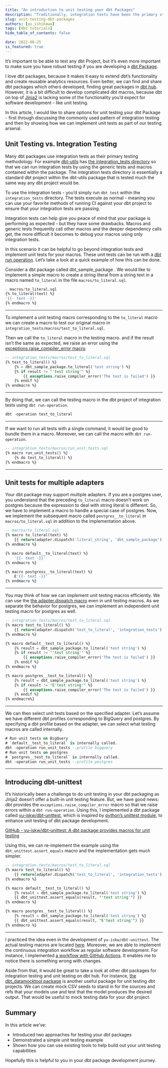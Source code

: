 ```yaml
---
title: "An introduction to unit testing your dbt Packages"
description: "Traditionally, integration tests have been the primary strategy for testing dbt Packages. In this post, Yu Ishikawa walks us through adding in unit testing as well."
slug: unit-testing-dbt-packages
authors: [yu_ishikawa]
tags: [dbt tutorials]
hide_table_of_contents: false

date: 2022-08-25
is_featured: true
---
```



It’s important to be able to test any dbt Project, but it’s even more important to make sure you have robust testing if you are developing a [dbt Package](https://docs.getdbt.com/docs/building-a-dbt-project/package-management).

I love dbt packages, because it makes it easy to extend dbt’s functionality and create reusable analytics resources. Even better, we can find and share dbt packages which others developed, finding great packages in [dbt hub](https://hub.getdbt.com/). However, it is a bit difficult to develop complicated dbt macros, because dbt on top of [Jinja2](https://palletsprojects.com/p/jinja/) is lacking some of the functionality you’d expect for software development - like unit testing.

In this article, I would like to share options for unit testing your dbt Package - first through discussing the commonly used pattern of integration testing and then by showing how we can implement unit tests as part of our testing arsenal.
<!--truncate-->

## Unit Testing vs. Integration Testing

Many dbt packages use integration tests as their primary testing methodology. For example [dbt-utils](https://github.com/dbt-labs/dbt-utils) has [the integration_tests directory](https://github.com/dbt-labs/dbt-utils/tree/main/integration_tests) so that we can run integration tests by using the generic tests and macros contained within the package. The integration tests directory is essentially a standard dbt project within the dbt-utils package that is tested much the same way any dbt project would be.

To use the integration tests - you’d simply run `dbt test` within the `integration_tests` directory. The tests execute as normal - meaning you can use your favorite methods of running CI against your dbt project to ensure that your integration tests are passing.

Integration tests can help give you peace of mind that your package is performing as expected - but they have some drawbacks. Macros and generic tests frequently call other macros and the deeper dependency calls get, the more difficult it becomes to debug your macros using only integration tests.

In this scenario it can be helpful to go beyond integration tests and implement unit tests for your macros. These unit tests can be run with a [dbt run operation](https://docs.getdbt.com/reference/commands/run-operation). Let’s take a look at a quick example of how this can be done.

Consider a dbt package called dbt_sample_package . We would like to implement a simple macro to create a string literal from a string text in a macro named `to_literal` in the file `macros/to_literal.sql`.

```sql
- macros/to_literal.sql
{% to_literal(text) %}
'{{- text -}}'
{% endmacro %}
```

---

To implement a unit testing macro corresponding to the `to_literal` macro we can create a macro to test our original macro in `integration_tests/macros/test_to_literal.sql`.

Then we call the `to_literal` macro in the testing macro. and if the result isn’t the same as expected, we raise an error using the [exceptions.raise_compiler_error macro](https://docs.getdbt.com/reference/dbt-jinja-functions/exceptions).

```sql
-- integration_tests/macros/test_to_literal.sql
{% test_to_literal() %}
	{% = dbt_sample_package.to_literal('test string') %}
	{% if result != "'test string'" %}
		{{ exceptions.raise_compiler_error('The test is failed') }}
	{% endif %}
{% endmacro %}
```

---

By doing that, we can call the testing macro in the dbt project of integration tests using `dbt run-operation`.

```sql
dbt -operation test_to_literal
```

---

If we want to run all tests with a single command, it would be good to bundle them in a macro. Moreover, we can call the macro with `dbt run-operation`.

```sql
-- integration_tests/macros/run_unit_tests.sql
{% macro run_unit_tests() %}
	{% do test_to_literal() %}
{% endmacro %}
```

---

## Unit tests for multiple adapters

Your dbt package may support multiple adapters. If you are a postgres user, you understand that the preceding `to_literal` macro doesn’t work on postgres because the expression to deal with string literal is different. So, we have to implement a macro to handle a special case of postgres. Now, we implement the subsequent macro called `postgres__to_literal` in `macros/to_literal.sql` in addition to the implementation above.

```sql
-- macros/to_literal.sql
{% macro to_literal(text) %}
	{{ return(adapter.dispatch('literal_string', 'dbt_sample_package')(text)) }}
{% endmacro %}

{% macro default__to_literal(text) %}
	'{{- text -}}'
{% endmacro %}

{% macro postgress__to_literal(text) %}
	E'{{- text -}}'
{% endmacro %}
```

---

You may think of how we can implement unit testing macros efficiently. We can use the [the adapter.dispatch macro](https://docs.getdbt.com/reference/dbt-jinja-functions/dispatch) even in unit testing macros. As we separate the behavior for postgres, we can implement an independent unit testing macro for postgres as well.

```sql
-- integration_tests/macros/test_to_literal.sql
{% macro test_to_literal() %}
	{{ return(adapter.dispatch('test_to_literal', 'integration_tests')(text)) }}
{% endmacro %}

{% macro default__test_to_literal() %}
	{% result = dbt_sample_package.to_literal('test string') %}
	{% if result != "'test string'" %}
		{{ exceptions.raise_compiler_error('The test is failed') }}
	{% endif %}
{% endmacro %}

{% macro postgres__test_to_literal() %}
	{% result = dbt_sample_package.to_literal('test string') %}
	{% if result != "E'test string'" %}
		{{ exceptions.raise_compiler_error('The test is failed') }}
	{% endif %}
{% endmacro%}
```

---

We can then select unit tests based on the specified adapter. Let’s assume we have different dbt profiles corresponding to BigQuery and postgres. By specifying a dbt profile based on the adapter, we can select what testing macros are called internally.

```sql
# Run unit tests on BigQuery
# `default__test_to_literal` is internally called.
dbt -operation run_unit_tests --profile bigquery
# Run unit tests on postgres
# `postgres__test_to_literal` is internally called.
dbt -operation run_unit_tests --profile postgres
```

---

## Introducing dbt-unittest

It’s historically been a challenge to do unit testing in your dbt packaging as Jinja2 doesn’t offer a built-in unit testing feature. But, we have good news: dbt provides the `exceptions.raise_compiler_error` macro so that we raise errors within a `dbt run-operation`. Using this, I implemented a dbt package called [yu-iskw/dbt-unittest](https://hub.getdbt.com/yu-iskw/dbt_unittest/latest/), which is inspired by [python’s unittest module](https://docs.python.org/3/library/unittest.html), to enhance unit testing of dbt package development.

[GitHub - yu-iskw/dbt-unittest: A dbt package provides macros for unit testing](https://github.com/yu-iskw/dbt-unittest)

Using this, we can re-implement the example using the 	`dbt_unittest.assert_equals` macro and the implementation gets much simpler.

```sql
-- integration_tests/macros/test_to_literal.sql
{% macro test_to_literal() %}
	{{ return(adapter.dispatch('test_to_literal', 'integration_tests')(text)) }}
{% endmacro %}

{% macro default__test_to_literal() %}
	{% result = dbt_sample_package.to_literal('test string') %}
	{{ dbt_unittest.assert_equals(result, "'test string'") }}
{% endmacro %}

{% macro postgres__test_to_literal() %}
	{% result = dbt_sample_package.to_literal('test string') %}
	{{ dbt_unittest.assert_equals(result, "E'test string'") }}
{% endmacro %}
```

---

I practiced the idea even in the development of `yu-iskw/dbt-unittest`. The actual testing macros are located [here](https://github.com/yu-iskw/dbt-unittest/tree/main/integration_tests/macros/tests). Moreover, we are able to implement the continuous integration workflow as regular software development. For instance, I implemented [a workflow with GitHub Actions](https://github.com/yu-iskw/dbt-unittest/blob/main/.github/workflows/unit-tests.yml). It enables me to notice there is something wrong with changes.

Aside from that, it would be great to take a look at other dbt packages for integration testing and unit testing on dbt hub. For instance, [the dbt_datamocktool package](https://hub.getdbt.com/mjirv/dbt_datamocktool/latest/) is another useful package for unit testing dbt projects. We can create mock CSV seeds to stand in for the sources and refs that your models use and test that the model produces the desired output. That would be useful to mock testing data for your dbt project.

## Summary

In this article we’ve:

- Introduced two approaches for testing your dbt packages
- Demonstrated a simple unit testing example
- Shown how you can use existing tools to help build out your unit testing capabilities

Hopefully this is helpful to you in your dbt package development journey.
